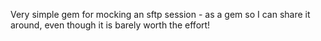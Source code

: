 Very simple gem for mocking an sftp session - as a gem so I can share it around, even though it is barely worth the effort!